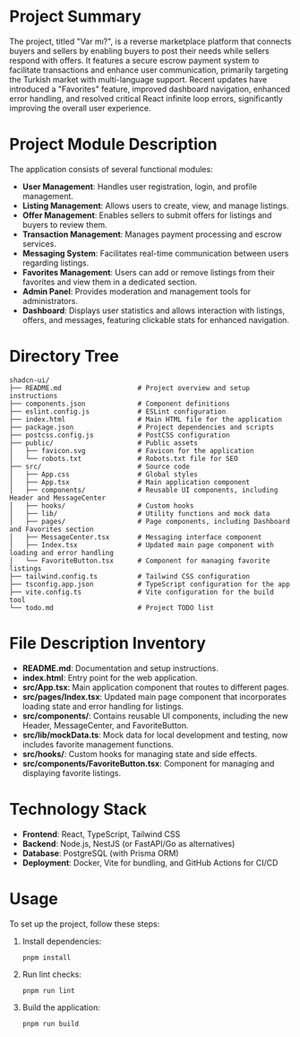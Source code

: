 # Project Summary
The project, titled "Var mı?", is a reverse marketplace platform that connects buyers and sellers by enabling buyers to post their needs while sellers respond with offers. It features a secure escrow payment system to facilitate transactions and enhance user communication, primarily targeting the Turkish market with multi-language support. Recent updates have introduced a "Favorites" feature, improved dashboard navigation, enhanced error handling, and resolved critical React infinite loop errors, significantly improving the overall user experience.

# Project Module Description
The application consists of several functional modules:
- **User Management**: Handles user registration, login, and profile management.
- **Listing Management**: Allows users to create, view, and manage listings.
- **Offer Management**: Enables sellers to submit offers for listings and buyers to review them.
- **Transaction Management**: Manages payment processing and escrow services.
- **Messaging System**: Facilitates real-time communication between users regarding listings.
- **Favorites Management**: Users can add or remove listings from their favorites and view them in a dedicated section.
- **Admin Panel**: Provides moderation and management tools for administrators.
- **Dashboard**: Displays user statistics and allows interaction with listings, offers, and messages, featuring clickable stats for enhanced navigation.

# Directory Tree
```
shadcn-ui/
├── README.md                   # Project overview and setup instructions
├── components.json             # Component definitions
├── eslint.config.js            # ESLint configuration
├── index.html                  # Main HTML file for the application
├── package.json                # Project dependencies and scripts
├── postcss.config.js           # PostCSS configuration
├── public/                     # Public assets
│   ├── favicon.svg             # Favicon for the application
│   └── robots.txt              # Robots.txt file for SEO
├── src/                        # Source code
│   ├── App.css                 # Global styles
│   ├── App.tsx                 # Main application component
│   ├── components/             # Reusable UI components, including Header and MessageCenter
│   ├── hooks/                  # Custom hooks
│   ├── lib/                    # Utility functions and mock data
│   ├── pages/                  # Page components, including Dashboard and Favorites section
│   ├── MessageCenter.tsx       # Messaging interface component
│   ├── Index.tsx               # Updated main page component with loading and error handling
│   └── FavoriteButton.tsx      # Component for managing favorite listings
├── tailwind.config.ts          # Tailwind CSS configuration
├── tsconfig.app.json           # TypeScript configuration for the app
├── vite.config.ts              # Vite configuration for the build tool
└── todo.md                     # Project TODO list
```

# File Description Inventory
- **README.md**: Documentation and setup instructions.
- **index.html**: Entry point for the web application.
- **src/App.tsx**: Main application component that routes to different pages.
- **src/pages/Index.tsx**: Updated main page component that incorporates loading state and error handling for listings.
- **src/components/**: Contains reusable UI components, including the new Header, MessageCenter, and FavoriteButton.
- **src/lib/mockData.ts**: Mock data for local development and testing, now includes favorite management functions.
- **src/hooks/**: Custom hooks for managing state and side effects.
- **src/components/FavoriteButton.tsx**: Component for managing and displaying favorite listings.

# Technology Stack
- **Frontend**: React, TypeScript, Tailwind CSS
- **Backend**: Node.js, NestJS (or FastAPI/Go as alternatives)
- **Database**: PostgreSQL (with Prisma ORM)
- **Deployment**: Docker, Vite for bundling, and GitHub Actions for CI/CD

# Usage
To set up the project, follow these steps:
1. Install dependencies:
   ```
   pnpm install
   ```
2. Run lint checks:
   ```
   pnpm run lint
   ```
3. Build the application:
   ```
   pnpm run build
   ```
